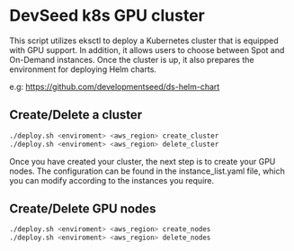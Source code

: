 # DevSeed k8s GPU cluster

This script utilizes eksctl to deploy a Kubernetes cluster that is equipped with GPU support. In addition, it allows users to choose between Spot and On-Demand instances. Once the cluster is up, it also prepares the environment for deploying Helm charts.

e.g: https://github.com/developmentseed/ds-helm-chart

## Create/Delete a cluster

```sh
./deploy.sh <enviroment> <aws_region> create_cluster
./deploy.sh <enviroment> <aws_region> delete_cluster
```

Once you have created your cluster, the next step is to create your GPU nodes. The configuration can be found in the instance_list.yaml file, which you can modify according to the instances you require.

## Create/Delete GPU nodes

```sh
./deploy.sh <enviroment> <aws_region> create_nodes
./deploy.sh <enviroment> <aws_region> delete_nodes
```